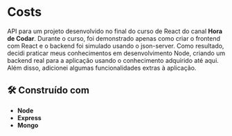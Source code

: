# Costs 
API para um projeto desenvolvido no final do curso de React do canal **Hora de Codar**. Durante o curso, foi demonstrado apenas como criar o frontend com React e o backend foi 
simulado usando o json-server. Como resultado, decidi praticar meus conhecimentos em desenvolvimento Node, criando um backend real para a aplicação usando o conhecimento 
adquirido até aqui. Além disso, adicionei algumas funcionalidades extras à aplicação.

## 🛠️ Construído com

* **Node**
* **Express**
* **Mongo**
 

